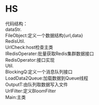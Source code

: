 # HS
代码结构：<br>
    dataStr.<br>
        FileObject:定义一个数据结构{url,data}<br>
    RedisUtil.<br>
        UrlCheck:host检查主类<br>
        IRedisOperater:批量获取Redis集群数据接口<br>
        RedisOperator:接口实现<br>
    Util.<br>
        BlockingQ:定义一个消息队列接口<br>
        LoadData2Queue:加载数据到Queue线程<br>
        OutputT:由队列取数据写入文件<br>
        UrlFilter:定义BloomFilter<br>
    Main:主类<br>
 
